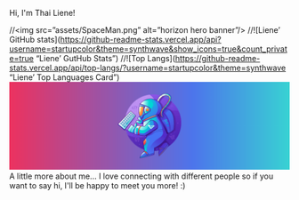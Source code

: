 Hi, I'm Thai Liene! 

//<img src=”assets/SpaceMan.png” alt=”horizon hero banner”/>
//![Liene’ GitHub stats](https://github-readme-stats.vercel.app/api?username=startupcolor&theme=synthwave&show_icons=true&count_private=true “Liene’ GutHub Stats”)
//![Top Langs](https://github-readme-stats.vercel.app/api/top-langs/?username=startupcolor&theme=synthwave “Liene’ Top Languages Card”)
![This is an image](https://github.com/startupcolor/startupcolor/blob/main/Assets/SpaceMan.png)
 A little more about me...
 I love connecting with different people so if you want to say hi, I'll be happy to meet you more! :)
